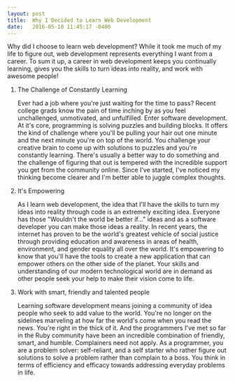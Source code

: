 ```yaml
---
layout: post
title:  Why I Decided to Learn Web Development
date:   2016-05-10 11:45:17 -0400
---
```



Why did I choose to learn web development? While it took me much of my life to figure out, web development represents everything I want from a career. To sum it up, a career in web development keeps you continually learning, gives you the skills to turn ideas into reality, and work with awesome people!

1. The Challenge of Constantly Learning

	Ever had a job where you're just waiting for the time to pass? Recent college grads know the pain of time inching by as you feel unchallenged, unmotivated, and unfulfilled. Enter software development. At it's core, programming is solving puzzles and building blocks. It offers the kind of challenge where you'll be pulling your hair out one minute and the next minute you're on top of the world. You challenge your creative brain to come up with solutions to puzzles and you're constantly learning. There's usually a better way to do something and the challenge of figuring that out is tempered with the incredible support you get from the community online. Since I've started, I've noticed my thinking become clearer and I'm better able to juggle complex thoughts. 

2. It's Empowering

	As I learn web development, the idea that I'll have the skills to turn my ideas into reality through code is an extremely exciting idea. Everyone has those "Wouldn't the world be better if..." ideas and as a software developer you can make those ideas a reality. In recent years, the internet has proven to be the world's greatest vehicle of social justice through providing education and awareness in areas of health, environment, and gender equality all over the world. It's empowering to know that you'll have the tools to create a new application that can empower others on the other side of the planet. Your skills and understanding of our modern technological world are in demand as other people seek your help to make their vision come to life.

3. Work with smart, friendly and talented people

	Learning software development means joining a community of idea people who seek to add value to the world. You're no longer on the sidelines marveling at how far the world's come when you read the news. You're right in the thick of it. And the programmers I've met so far in the Ruby community have been an incredible combination of friendly, smart, and humble. Complainers need not apply. As a programmer, you are a problem solver: self-reliant, and a self starter who rather figure out solutions to solve a problem rather than complain to a boss. You think in terms of efficiency and efficacy towards addressing everyday problems in life.

